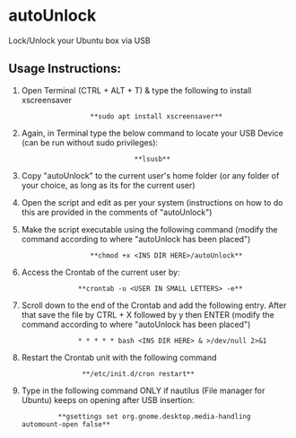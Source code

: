 # autoUnlock
Lock/Unlock your Ubuntu box via USB

## Usage Instructions:

1. Open Terminal (CTRL + ALT + T) & type the following to install xscreensaver


                        **sudo apt install xscreensaver**


2. Again, in Terminal type the below command to locate your USB Device (can be run without sudo privileges):


                                   **lsusb**


3. Copy "autoUnlock" to the current user's home folder (or any folder of your choice, as long as its for the current user)

4. Open the script and edit as per your system (instructions on how to do this are provided in the comments of "autoUnlock")

5. Make the script executable using the following command (modify the command according to where "autoUnlock has been placed")


                        **chmod +x <INS DIR HERE>/autoUnlock**


6. Access the Crontab of the current user by:


                     **crontab -u <USER IN SMALL LETTERS> -e**


7. Scroll down to the end of the Crontab and add the following entry. After that save the file by CTRL + X followed by y then ENTER (modify the command according to where "autoUnlock has been placed")

                  
                     * * * * * bash <INS DIR HERE> & >/dev/null 2>&1


8. Restart the Crontab unit with the following command

                         
                      **/etc/init.d/cron restart**

9. Type in the following command ONLY if nautilus (File manager for Ubuntu) keeps on opening after USB insertion:


                **gsettings set org.gnome.desktop.media-handling automount-open false**
